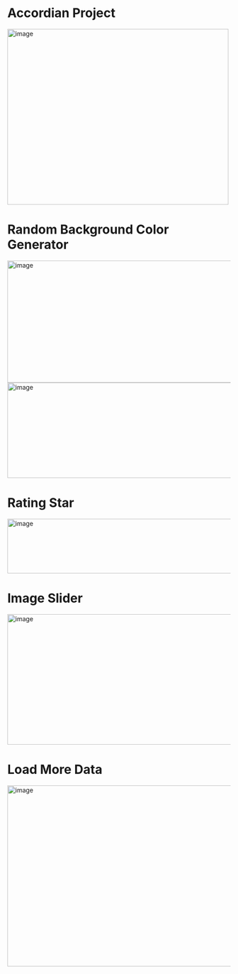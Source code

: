 
# Accordian Project 

<img width="499" height="396" alt="image" src="https://github.com/user-attachments/assets/8d240df8-cde6-4a05-bd5e-04d35ca6f60d" />

# Random Background Color Generator

<img width="662" height="275" alt="image" src="https://github.com/user-attachments/assets/b7b62254-cf14-4b59-a563-cedb6b26103a" />

<img width="537" height="215" alt="image" src="https://github.com/user-attachments/assets/d1ea221a-e3fa-4b29-b367-bc320cfca285" />

# Rating Star

<img width="609" height="123" alt="image" src="https://github.com/user-attachments/assets/05601a67-1b6f-4cee-9cd6-d16b7443ceed" />

# Image Slider

<img width="526" height="294" alt="image" src="https://github.com/user-attachments/assets/a53b5397-e402-4257-9006-edaaa9ba8963" />

# Load More Data 

<img width="935" height="408" alt="image" src="https://github.com/user-attachments/assets/b3508d15-da0c-4438-a01e-76dc678b6938" />
